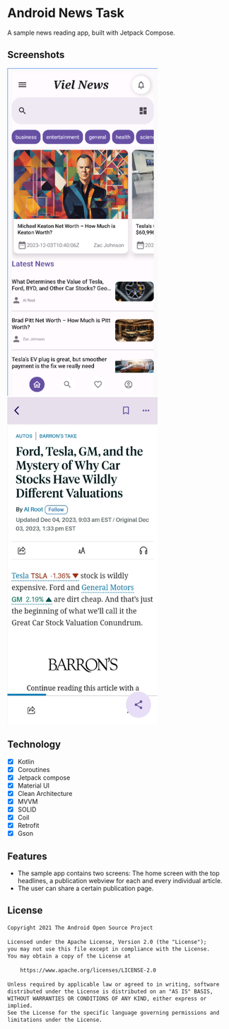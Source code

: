 # Android News Task
A sample news reading app, built with Jetpack Compose.

## Screenshots

<p>
    <img src="media/homeScreen.png" alt="Screenshot" width="340" height="740">
    <img src="media/publication.jpg" alt="Screenshot" width="340" height="740">
</p>

## Technology
- [x] Kotlin
- [x] Coroutines
- [x] Jetpack compose
- [x] Material UI
- [x] Clean Architecture
- [x] MVVM
- [x] SOLID
- [x] Coil
- [x] Retrofit
- [x] Gson

## Features
- The sample app contains two screens: The home screen with the top headlines, a publication webview for each and every individual article.
- The user can share a certain publication page. 

## License

```
Copyright 2021 The Android Open Source Project

Licensed under the Apache License, Version 2.0 (the "License");
you may not use this file except in compliance with the License.
You may obtain a copy of the License at

    https://www.apache.org/licenses/LICENSE-2.0

Unless required by applicable law or agreed to in writing, software
distributed under the License is distributed on an "AS IS" BASIS,
WITHOUT WARRANTIES OR CONDITIONS OF ANY KIND, either express or implied.
See the License for the specific language governing permissions and
limitations under the License.
```
